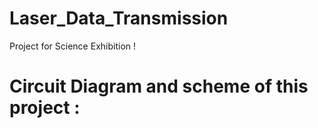 # Laser_Data_Transmission
Project for Science Exhibition !


# Circuit Diagram and scheme of this project : 
